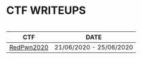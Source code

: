 # CTF WRITEUPS

#
#
#
#

| CTF | DATE |
| -----| ---------
| [RedPwn2020] | 21/06/2020 - 25/06/2020 |

[RedPwn2020]: <https>

